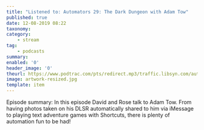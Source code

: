 ```yaml
---
title: "Listened to: Automators 29: The Dark Dungeon with Adam Tow"
published: true
date: 12-08-2019 08:22
taxonomy:
category:
	- stream
tag:
	- podcasts
summary:
enabled: '0'
header_image: '0'
theurl: https://www.podtrac.com/pts/redirect.mp3/traffic.libsyn.com/automatorsrelay/automators029.mp3
image: artwork-resized.jpg
template: item
---
```

 
Episode summary: In this episode David and Rose talk to Adam Tow. From having photos taken on his DLSR automatically shared to him via iMessage to playing text adventure games with Shortcuts, there is plenty of automation fun to be had!
